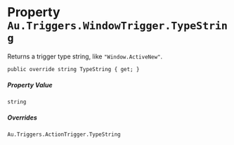 # Property `Au.Triggers.WindowTrigger.TypeString`

Returns a trigger type string, like `"Window.ActiveNew"`.

```
public override string TypeString { get; }
```

##### Property Value

`string`

##### Overrides

`Au.Triggers.ActionTrigger.TypeString`